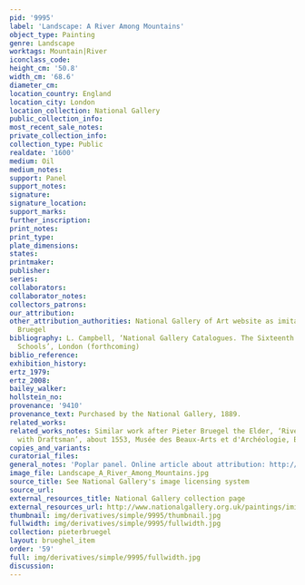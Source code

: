 ```yaml
---
pid: '9995'
label: 'Landscape: A River Among Mountains'
object_type: Painting
genre: Landscape
worktags: Mountain|River
iconclass_code:
height_cm: '50.8'
width_cm: '68.6'
diameter_cm:
location_country: England
location_city: London
location_collection: National Gallery
public_collection_info:
most_recent_sale_notes:
private_collection_info:
collection_type: Public
realdate: '1600'
medium: Oil
medium_notes:
support: Panel
support_notes:
signature:
signature_location:
support_marks:
further_inscription:
print_notes:
print_type:
plate_dimensions:
states:
printmaker:
publisher:
series:
collaborators:
collaborator_notes:
collectors_patrons:
our_attribution:
other_attribution_authorities: National Gallery of Art website as imitator of Pieter
  Bruegel
bibliography: L. Campbell, ‘National Gallery Catalogues. The Sixteenth Century Netherlandish
  Schools’, London (forthcoming)
biblio_reference:
exhibition_history:
ertz_1979:
ertz_2008:
bailey_walker:
hollstein_no:
provenance: '9410'
provenance_text: Purchased by the National Gallery, 1889.
related_works:
related_works_notes: Similar work after Pieter Bruegel the Elder, ‘River Landscape
  with Draftsman’, about 1553, Musée des Beaux-Arts et d'Archéologie, Besançon
copies_and_variants:
curatorial_files:
general_notes: 'Poplar panel. Online article about attribution: http://www.nationalgallery.org.uk/paintings/research/landscape-a-river-among-mountains'
image_file: Landscape_A_River_Among_Mountains.jpg
source_title: See National Gallery's image licensing system
source_url:
external_resources_title: National Gallery collection page
external_resources_url: http://www.nationalgallery.org.uk/paintings/imitator-of-pieter-bruegel-the-elder-landscape-a-river-among-mountains/*/key-facts
thumbnail: img/derivatives/simple/9995/thumbnail.jpg
fullwidth: img/derivatives/simple/9995/fullwidth.jpg
collection: pieterbruegel
layout: brueghel_item
order: '59'
full: img/derivatives/simple/9995/fullwidth.jpg
discussion:
---
```

